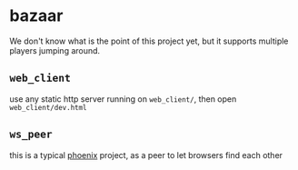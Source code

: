 # bazaar

We don't know what is the point of this project yet, but it supports multiple players jumping around.

## `web_client`

use any static http server running on `web_client/`, then open `web_client/dev.html`

## `ws_peer`

this is a typical [phoenix](https://phoenixframework.org/) project, as a peer to let browsers find each other
